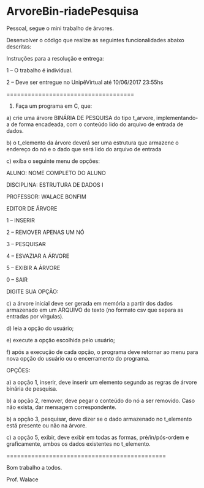 # ArvoreBin-riadePesquisa
Pessoal, segue o mini trabalho de árvores.

Desenvolver o código que realize as seguintes funcionalidades abaixo descritas:

Instruções para a resolução e entrega:

1 – O trabalho é individual.

2 – Deve ser entregue no UnipêVirtual até 10/06/2017 23:55hs

==================================== 

1) Faça um programa em C, que:

a) crie uma árvore BINÁRIA DE PESQUISA do tipo t_arvore, implementando-a de forma encadeada, com o conteúdo lido do arquivo de entrada de dados.

b) o t_elemento da árvore deverá ser uma estrutura que armazene o endereço do nó e o dado que será lido do arquivo de entrada

c) exiba o seguinte menu de opções:

 

ALUNO: NOME COMPLETO DO ALUNO

DISCIPLINA: ESTRUTURA DE DADOS I

PROFESSOR: WALACE BONFIM

 

EDITOR DE ÁRVORE

 

 1 – INSERIR

 2 – REMOVER APENAS UM NÓ

 3 – PESQUISAR

 4 – ESVAZIAR A ÁRVORE

 5 – EXIBIR A ÁRVORE

 0 – SAIR

 

DIGITE SUA OPÇÃO:

 

c) a árvore inicial deve ser gerada em memória a partir dos dados armazenado em um ARQUIVO de texto (no formato csv que separa as entradas por vírgulas).

d) leia a opção do usuário;

e) execute a opção escolhida pelo usuário;

f) após a execução de cada opção, o programa deve retornar ao menu para nova opção do usuário ou o encerramento do programa.

 

OPÇÕES:

a) a opção 1, inserir, deve inserir um elemento segundo as regras de árvore binária de pesquisa.

b) a opção 2, remover, deve pegar o conteúdo do nó a ser removido. Caso não exista, dar mensagem correspondente.

b) a opção 3, pesquisar, deve dizer se o dado armazenado no t_elemento está presente ou não na árvore.

c) a opção 5, exibir, deve exibir em todas as formas, pré/in/pós-ordem e graficamente, ambos os dados existentes no t_elemento.

=============================================

Bom trabalho a todos.

Prof. Walace
